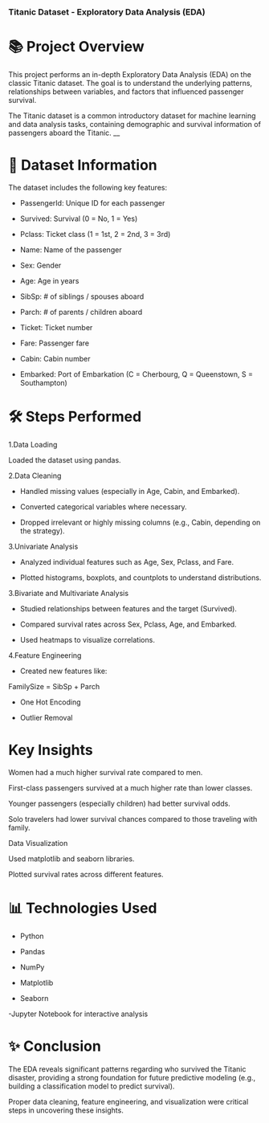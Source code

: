 ### Titanic Dataset - Exploratory Data Analysis (EDA)

# 📚 Project Overview
This project performs an in-depth Exploratory Data Analysis (EDA) on the classic Titanic dataset.
The goal is to understand the underlying patterns, relationships between variables, and factors that influenced passenger survival.

The Titanic dataset is a common introductory dataset for machine learning and data analysis tasks, containing demographic and survival information of passengers aboard the Titanic.
__

# 📂 Dataset Information

The dataset includes the following key features:

- PassengerId: Unique ID for each passenger

- Survived: Survival (0 = No, 1 = Yes)

- Pclass: Ticket class (1 = 1st, 2 = 2nd, 3 = 3rd)

- Name: Name of the passenger

- Sex: Gender

- Age: Age in years

- SibSp: # of siblings / spouses aboard

- Parch: # of parents / children aboard

- Ticket: Ticket number

- Fare: Passenger fare

- Cabin: Cabin number

- Embarked: Port of Embarkation (C = Cherbourg, Q = Queenstown, S = Southampton)

# 🛠 Steps Performed

1.Data Loading

Loaded the dataset using pandas.

2.Data Cleaning

- Handled missing values (especially in Age, Cabin, and Embarked).

- Converted categorical variables where necessary.

- Dropped irrelevant or highly missing columns (e.g., Cabin, depending on the strategy).

3.Univariate Analysis

- Analyzed individual features such as Age, Sex, Pclass, and Fare.

- Plotted histograms, boxplots, and countplots to understand distributions.

3.Bivariate and Multivariate Analysis

- Studied relationships between features and the target (Survived).

- Compared survival rates across Sex, Pclass, Age, and Embarked.

- Used heatmaps to visualize correlations.

4.Feature Engineering

- Created new features like:

 FamilySize = SibSp + Parch 

- One Hot Encoding

- Outlier Removal


# Key Insights

Women had a much higher survival rate compared to men.

First-class passengers survived at a much higher rate than lower classes.

Younger passengers (especially children) had better survival odds.

Solo travelers had lower survival chances compared to those traveling with family.

Data Visualization

Used matplotlib and seaborn libraries.

Plotted survival rates across different features.


# 📊 Technologies Used
- Python

- Pandas

- NumPy

- Matplotlib

- Seaborn

-Jupyter Notebook for interactive analysis


# ✨ Conclusion
The EDA reveals significant patterns regarding who survived the Titanic disaster, providing a strong foundation for future predictive modeling (e.g., building a classification model to predict survival).

Proper data cleaning, feature engineering, and visualization were critical steps in uncovering these insights.

